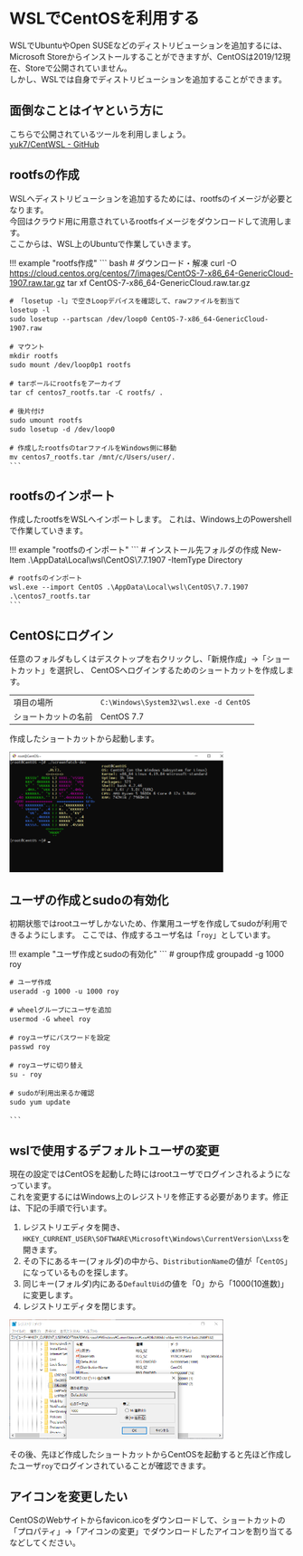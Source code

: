 # WSLでCentOSを利用する
WSLでUbuntuやOpen SUSEなどのディストリビューションを追加するには、Microsoft Storeからインストールすることができますが、CentOSは2019/12現在、Storeで公開されていません。  
しかし、WSLでは自身でディストリビューションを追加することができます。

## 面倒なことはイヤという方に
こちらで公開されているツールを利用しましょう。  
[yuk7/CentWSL - GitHub](https://github.com/yuk7/CentWSL)

## rootfsの作成
WSLへディストリビューションを追加するためには、rootfsのイメージが必要となります。  
今回はクラウド用に用意されているrootfsイメージをダウンロードして流用します。  
ここからは、WSL上のUbuntuで作業していきます。

!!! example "rootfs作成"
	``` bash
	# ダウンロード・解凍
	curl -O https://cloud.centos.org/centos/7/images/CentOS-7-x86_64-GenericCloud-1907.raw.tar.gz
	tar xf CentOS-7-x86_64-GenericCloud.raw.tar.gz

	# 「losetup -l」で空きLoopデバイスを確認して、rawファイルを割当て
	losetup -l
	sudo losetup --partscan /dev/loop0 CentOS-7-x86_64-GenericCloud-1907.raw
	
	# マウント
	mkdir rootfs
	sudo mount /dev/loop0p1 rootfs

	# tarボールにrootfsをアーカイブ
	tar cf centos7_rootfs.tar -C rootfs/ .

	# 後片付け
	sudo umount rootfs
	sudo losetup -d /dev/loop0

	# 作成したrootfsのtarファイルをWindows側に移動
	mv centos7_rootfs.tar /mnt/c/Users/user/.
	```

## rootfsのインポート
作成したrootfsをWSLへインポートします。
これは、Windows上のPowershellで作業していきます。

!!! example "rootfsのインポート"
	```
	# インストール先フォルダの作成
	New-Item .\AppData\Local\wsl\CentOS\7.7.1907 -ItemType Directory

	# rootfsのインポート
	wsl.exe --import CentOS .\AppData\Local\wsl\CentOS\7.7.1907 .\centos7_rootfs.tar
	```

## CentOSにログイン
任意のフォルダもしくはデスクトップを右クリックし、「新規作成」→「ショートカット」を選択し、
CentOSへログインするためのショートカットを作成します。  

|                      |                                         |
| -------------------- | --------------------------------------- |
| 項目の場所           | `C:\Windows\System32\wsl.exe -d CentOS` |
| ショートカットの名前 | CentOS 7.7                              |

作成したショートカットから起動します。

<a href="/imgs/windows_wsl_centos.png"><img src="/imgs/windows_wsl_centos.png" width=75% /></a>  

## ユーザの作成とsudoの有効化
初期状態ではrootユーザしかないため、作業用ユーザを作成してsudoが利用できるようにします。
ここでは、作成するユーザ名は「`roy`」としています。


!!! example "ユーザ作成とsudoの有効化"
	```
	# group作成
	groupadd -g 1000 roy

	# ユーザ作成
	useradd -g 1000 -u 1000 roy

	# wheelグループにユーザを追加
	usermod -G wheel roy

	# royユーザにパスワードを設定
	passwd roy

	# royユーザに切り替え
	su - roy

	# sudoが利用出来るか確認
	sudo yum update

	```

## wslで使用するデフォルトユーザの変更
現在の設定ではCentOSを起動した時にはrootユーザでログインされるようになっています。  
これを変更するにはWindows上のレジストリを修正する必要があります。修正は、下記の手順で行います。  

1. レジストリエディタを開き、`HKEY_CURRENT_USER\SOFTWARE\Microsoft\Windows\CurrentVersion\Lxss`を開きます。
1. その下にあるキー(フォルダ)の中から、`DistributionName`の値が「`CentOS`」になっているものを探します。
1. 同じキー(フォルダ)内にある`DefaultUid`の値を「0」から「1000(10進数)」に変更します。
1. レジストリエディタを閉じます。

<a href="/imgs/windows_wsl_centos_registry.png"><img src="/imgs/windows_wsl_centos_registry.png" width=75% /></a>  

その後、先ほど作成したショートカットからCentOSを起動すると先ほど作成したユーザ`roy`でログインされていることが確認できます。

## アイコンを変更したい  
CentOSのWebサイトからfavicon.icoをダウンロードして、ショートカットの「プロパティ」→「アイコンの変更」でダウンロードしたアイコンを割り当てるなどしてください。